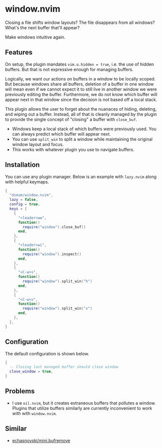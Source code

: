 # window.nvim

Closing a file shifts window layouts? The file disappears from all windows? What's the next buffer that'll appear?

Make windows intuitive again. 

## Features

On setup, the plugin mandates `vim.o.hidden = true`, i.e. the use of hidden buffers. But that is not expressive enough for managing buffers.

Logically, we want our actions on buffers in a window to be locally scoped. But because windows share all buffers, deletion of a buffer in one window will mean even if we cannot expect it to still live in another window we were previously editing the buffer. Furthermore, we do not know which buffer will appear next in that window since the decision is not based off a local stack.

This plugin allows the user to forget about the nuanaces of hiding, deleting, and wiping out a buffer. Instead, all of that is cleanly managed by the plugin to provide the single concept of "closing" a buffer with `close_buf`.

- Windows keep a local stack of which buffers were previously used. You can always predict which buffer will appear next.
- You can use `split_win` to split a window while maintaining the original window layout and focus.
- This works with whatever plugin you use to navigate buffers.

## Installation

You can use any plugin manager. Below is an example with `lazy.nvim` along with helpful keymaps.

```lua
{
  "dseum/window.nvim",
  lazy = false,
  config = true,
  keys = {
    {
      "<leader>ww",
      function()
        require("window").close_buf()
      end,
    },
    {
      "<leader>wi",
      function()
        require("window").inspect()
      end,
    },
    {
      "<C-w>s",
      function()
        require("window").split_win("h")
      end,
    },
    {
      "<C-w>v",
      function()
        require("window").split_win("v")
      end,
    },
  },
}
```

## Configuration

The default configuration is shown below.
```lua
{
  -- Closing last managed buffer should close window
  close_window = true,
}
```

## Problems
- I use `oil.nvim`, but it creates extraneous buffers that pollutes a window. Plugins that utilize buffers similarly are currently inconvenient to work with with `window.nvim`.

## Similar

- [echasnovski/mini.bufremove](https://github.com/echasnovski/mini.bufremove)
